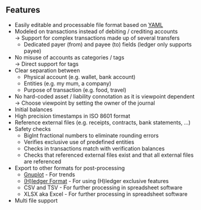 ## Features

- Easily editable and processable file format based on [YAML]
- Modeled on transactions instead of debiting / crediting accounts \
    → Support for complex transactions made up of several transfers
    - Dedicated payer (from) and payee (to) fields (ledger only supports payee)
- No misuse of accounts as categories / tags \
    → Direct support for tags
- Clear separation between
    - Physical account (e.g. wallet, bank account)
    - Entities (e.g. my mum, a company)
    - Purpose of transaction (e.g. food, travel)
- No hard-coded asset / liability connotation as it is viewpoint dependent \
    → Choose viewpoint by setting the owner of the journal
- Initial balances
- High precision timestamps in ISO 8601 format
- Reference external files (e.g. receipts, contracts, bank statements, …)
- Safety checks
    - BigInt fractional numbers to eliminate rounding errors
    - Verifies exclusive use of predefined entities
    - Checks in transactions match with verification balances
    - Checks that referenced external files exist
        and that all external files are referenced
- Export to other formats for post-processing
    - [Gnuplot] - For trends
    - [(H)ledger Format] - For using (H)ledger exclusive features
    - CSV and TSV - For further processing in spreadsheet software
    - XLSX aka Excel - For further processing in spreadsheet software
- Multi file support

[YAML]: http://yaml.org
[Gnuplot]: http://www.gnuplot.info
[(H)ledger Format]: http://hledger.org/journal.html
